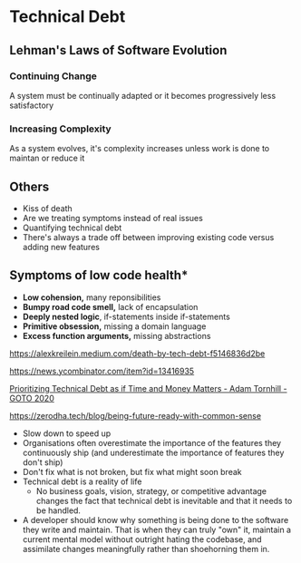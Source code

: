 # Technical Debt

## Lehman's Laws of Software Evolution

### Continuing Change

A system must be continually adapted or it becomes progressively less satisfactory

### Increasing Complexity

As a system evolves, it's complexity increases unless work is done to maintan or reduce it

## Others

- Kiss of death
- Are we treating symptoms instead of real issues
- Quantifying technical debt
- There's always a trade off between improving existing code versus adding new features

## Symptoms of low code health*

- **Low cohension,** many reponsibilities
- **Bumpy road code smell,** lack of encapsulation
- **Deeply nested logic**, if-statements inside if-statements
- **Primitive obsession,** missing a domain language
- **Excess function arguments,** missing abstractions

<https://alexkreilein.medium.com/death-by-tech-debt-f5146836d2be>

<https://news.ycombinator.com/item?id=13416935>

[Prioritizing Technical Debt as if Time and Money Matters - Adam Tornhill - GOTO 2020](https://www.youtube.com/watch?v=FnmYGqZAAuI)

<https://zerodha.tech/blog/being-future-ready-with-common-sense>

- Slow down to speed up
- Organisations often overestimate the importance of the features they continuously ship (and underestimate the importance of features they don't ship)
- Don't fix what is not broken, but fix what might soon break
- Technical debt is a reality of life
  - No business goals, vision, strategy, or competitive advantage changes the fact that technical debt is inevitable and that it needs to be handled.
- A developer should know why something is being done to the software they write and maintain. That is when they can truly "own" it, maintain a current mental model without outright hating the codebase, and assimilate changes meaningfully rather than shoehorning them in.
